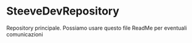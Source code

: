 # SteeveDevRepository
Repository principale. Possiamo usare questo file ReadMe per eventuali comunicazioni
